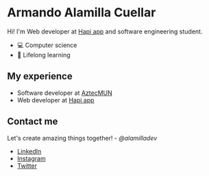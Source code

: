 # Armando Alamilla Cuellar

Hi! I'm Web developer at [Hapi app](https://imhapi.app/es) and software engineering student.

- 💻 Computer science
- 🚀 Lifelong learning


## My experience
- Software developer at [AztecMUN](https://aztecmun.com/)
- Web developer at [Hapi app](https://imhapi.app/es)


## Contact me
Let's create amazing things together! - *@alamilladev*
- [LinkedIn](https://www.linkedin.com/in/alamilladev/)
- [Instagram](https://www.instagram.com/alamilladev/)
- [Twitter](https://twitter.com/alamilladev)
